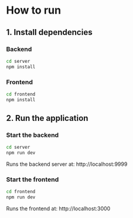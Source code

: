 # How to run
## 1. Install dependencies

### Backend
```bash
cd server
npm install
```

### Frontend
```bash
cd frontend
npm install
```

## 2. Run the application

### Start the backend
```bash
cd server
npm run dev
```
Runs the backend server at: http://localhost:9999

### Start the frontend
```bash
cd frontend
npm run dev
```
Runs the frontend at: http://localhost:3000
